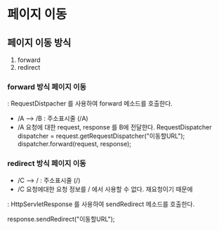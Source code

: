 # 페이지 이동

## 페이지 이동 방식
1. forward
2. redirect

### forward 방식 페이지 이동
: RequestDistpacher 를 사용하여 forward 메소드를 호출한다.
* /A --> /B : 주소표시줄 (/A)
* /A 요청에 대한 request, response 를 B에 전달한다.
RequestDispatcher dispatcher = request.getRequestDispatcher("이동할URL");
dispatcher.forward(request, response);

### redirect 방식 페이지 이동
* /C --> /		: 주소표시줄 (/)
* /C 요청에대한 요청 정보를 / 에서 사용할 수 없다. 재요청이기 때문에

: HttpServletResponse 를 사용하여 sendRedirect 메소드를 호출한다.

response.sendRedirect("이동할URL");
